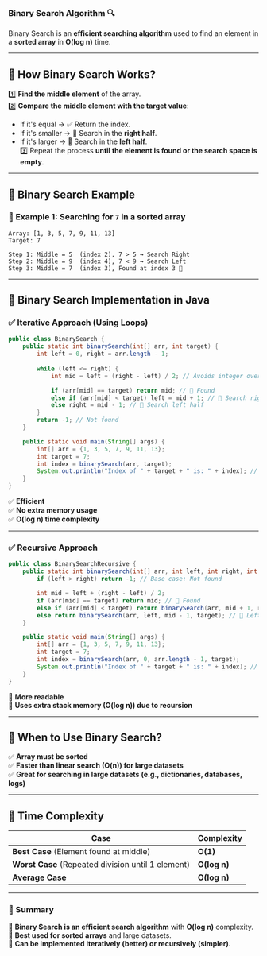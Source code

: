 ### **Binary Search Algorithm** 🔍  
Binary Search is an **efficient searching algorithm** used to find an element in a **sorted array** in **O(log n)** time.  

---

## **🔹 How Binary Search Works?**
1️⃣ **Find the middle element** of the array.  
2️⃣ **Compare the middle element with the target value**:  
   - If it's equal → ✅ Return the index.  
   - If it's smaller → 🔽 Search in the **right half**.  
   - If it's larger → 🔼 Search in the **left half**.  
3️⃣ Repeat the process **until the element is found or the search space is empty**.  

---

## **🔹 Binary Search Example**
### **🔹 Example 1: Searching for `7` in a sorted array**
```text
Array: [1, 3, 5, 7, 9, 11, 13]
Target: 7

Step 1: Middle = 5  (index 2), 7 > 5 → Search Right
Step 2: Middle = 9  (index 4), 7 < 9 → Search Left
Step 3: Middle = 7  (index 3), Found at index 3 🎯
```

---

## **🔹 Binary Search Implementation in Java**
### **✅ Iterative Approach (Using Loops)**
```java
public class BinarySearch {
    public static int binarySearch(int[] arr, int target) {
        int left = 0, right = arr.length - 1;
        
        while (left <= right) {
            int mid = left + (right - left) / 2; // Avoids integer overflow

            if (arr[mid] == target) return mid; // 🎯 Found
            else if (arr[mid] < target) left = mid + 1; // 🔽 Search right half
            else right = mid - 1; // 🔼 Search left half
        }
        return -1; // Not found
    }

    public static void main(String[] args) {
        int[] arr = {1, 3, 5, 7, 9, 11, 13};
        int target = 7;
        int index = binarySearch(arr, target);
        System.out.println("Index of " + target + " is: " + index); // Output: 3
    }
}
```
✅ **Efficient**  
✅ **No extra memory usage**  
✅ **O(log n) time complexity**  

---

### **✅ Recursive Approach**
```java
public class BinarySearchRecursive {
    public static int binarySearch(int[] arr, int left, int right, int target) {
        if (left > right) return -1; // Base case: Not found

        int mid = left + (right - left) / 2;
        if (arr[mid] == target) return mid; // 🎯 Found
        else if (arr[mid] < target) return binarySearch(arr, mid + 1, right, target); // 🔽 Right half
        else return binarySearch(arr, left, mid - 1, target); // 🔼 Left half
    }

    public static void main(String[] args) {
        int[] arr = {1, 3, 5, 7, 9, 11, 13};
        int target = 7;
        int index = binarySearch(arr, 0, arr.length - 1, target);
        System.out.println("Index of " + target + " is: " + index); // Output: 3
    }
}
```
🔹 **More readable**  
🔹 **Uses extra stack memory (O(log n)) due to recursion**  

---

## **🔹 When to Use Binary Search?**
✅ **Array must be sorted**  
✅ **Faster than linear search (O(n)) for large datasets**  
✅ **Great for searching in large datasets (e.g., dictionaries, databases, logs)**  

---

## **🔹 Time Complexity**
| Case | Complexity |
|------|------------|
| **Best Case** (Element found at middle) | **O(1)** |
| **Worst Case** (Repeated division until 1 element) | **O(log n)** |
| **Average Case** | **O(log n)** |

---

### **🚀 Summary**
🔹 **Binary Search is an efficient search algorithm** with **O(log n)** complexity.  
🔹 **Best used for sorted arrays** and large datasets.  
🔹 **Can be implemented iteratively (better) or recursively (simpler).**  
